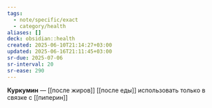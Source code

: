 ```yaml
---
tags:
  - note/specific/exact
  - category/health
aliases: []
deck: obsidian::health
created: 2025-06-10T21:14:27+03:00
updated: 2025-06-16T21:11:45+03:00
sr-due: 2025-07-06
sr-interval: 20
sr-ease: 290
---
```


**Куркумин**
—
[[после жиров]]
[[после еды]]
использовать только в связке с [[пиперин]]
